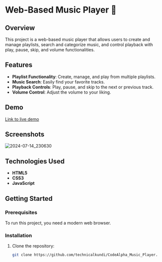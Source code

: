 # Web-Based Music Player 🎵

## Overview
This project is a web-based music player that allows users to create and manage playlists, search and categorize music, and control playback with play, pause, skip, and volume functionalities.

## Features
- **Playlist Functionality**: Create, manage, and play from multiple playlists.
- **Music Search**: Easily find your favorite tracks.
- **Playback Controls**: Play, pause, and skip to the next or previous track.
- **Volume Control**: Adjust the volume to your liking.

## Demo
[Link to live demo](https://codesandbox.io/s/github/technicalkundi/CodeAlpha_Music_Player)

## Screenshots
![2024-07-14_230630](https://github.com/user-attachments/assets/ac1dc7be-0df7-43e3-92e9-2d6b26de680a)

## Technologies Used
- **HTML5**
- **CSS3**
- **JavaScript**

## Getting Started

### Prerequisites
To run this project, you need a modern web browser. 

### Installation
1. Clone the repository:
   ```bash
   git clone https://github.com/technicalkundi/CodeAlpha_Music_Player.git

 

